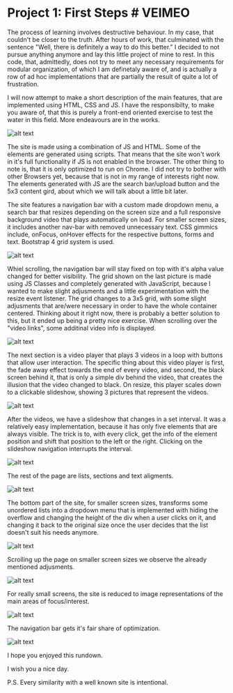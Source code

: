 # Project 1: First Steps # VEIMEO

The process of learning involves destructive behaviour. In my case, that couldn't be closer to the truth. After hours of work, that culminated with the sentence "Well, there is definitely a way to do this better." I decided to not pursue anything anymore and lay this
little project of mine to rest. In this code, that, admittedly, does not try to meet any necessary requirements for modular organization, of which I am definetaly aware of, and is actually a row of ad hoc implementations that are partially the result of quite a lot of frustration.

I will now attempt to make a short description of the main features, that are implemented using HTML, CSS and JS. I have the responsibilty, to make you aware of, that this is purely a front-end oriented exercise to test the water in this field. More endeavours are in the works.

![alt text](https://i.gyazo.com/96c5215ff987b5d960ebcb4129b23957.jpg)

The site is made using a combination of JS and HTML. Some of the elements are generated using scripts. That means that the site won't work in it's full functionality if JS is not enabled in the browser. The other thing to note is, that it is only optimized to run on Chrome. I did not try to bother with other Browsers yet, because that is not in my range of interests right now. The elements generated with JS are the search bar/upload button and the 5x3 content gird, about which we will talk about a little bit later.

The site features a navigation bar with a custom made dropdown menu, a search bar that resizes depending on the screen size and a full responsive background video that plays automatically on load. For smaller screen sizes, it includes another nav-bar with removed unnecessary text. CSS gimmics include, onFocus, onHover effects for the respective buttons, forms and text. Bootstrap 4 grid system is used.

![alt text](https://i.gyazo.com/969f4f15a5af4da03c1f5e867aca79c4.png)

Whiel scrolling, the navigation bar will stay fixed on top with it's alpha value changed for better visibility. The grid shown on the last picture is made using JS Classes and completely generated with JavaScript, because I wanted to make slight adjusments and a little experimentation with the resize event listener. The grid changes to a 3x5 grid, with some slight adjusments that are/were necessary in order to have the whole container centered. Thinking about it right now, there is probably a better solution to this, but it ended up being a pretty nice exercise. When scrolling over the "video links", some additinal video info is displayed.

![alt text](https://i.gyazo.com/74c92901f57c74fb070580b9fd3255ab.jpg)

The next section is a video player that plays 3 videos in a loop with buttons that allow user interaction. The specific thing about this video player is first, the fade away effect towards the end of every video, and second, the black screen behind it, that is only a simple div behind the video, that creates the illusion that the video changed to black. On resize, this player scales down to a clickable slideshow, showing 3 pictures that represent the videos. 

![alt text](https://i.gyazo.com/207288ce94759678d1ad0d2688746d8f.png)

After the videos, we have a slideshow that changes in a set interval. It was a relatively easy implementation, because it has only five elements that are always visible. The trick is to, with every click, get the info of the element position and shift that position to the left or the right. Clicking on the slideshow navigation interrupts the interval.

![alt text](https://i.gyazo.com/efa32741920018d06d3f539827c1854e.png)

The rest of the page are lists, sections and text aligments.

![alt text](https://i.gyazo.com/306c282305926d5d8a032f4dc92793aa.png)

The bottom part of the site, for smaller screen sizes, transforms some unordered lists into a dropdown menu that is implemented with hiding the overflow and changing the height of the div when a user clicks on it, and changing it back to the original size once the user decides that the list doesn't suit his needs anymore.

![alt text](https://i.gyazo.com/5d3fc5357edb8968613423c7b9d0930a.png)

Scrolling up the page on smaller screen sizes we observe the already mentioned adjusments.

![alt text](https://i.gyazo.com/a0992963d290ff244d5255f411507050.png)

For really small screens, the site is reduced to image representations of the main areas of focus/interest.

![alt text](https://i.gyazo.com/620583e9333e9e794af96e8c6493ec3e.png)

The navigation bar gets it's fair share of optimization.

![alt text](https://i.gyazo.com/95e832bc4e4c5f3f3bfb76fc9c9ad325.png)

I hope you enjoyed this rundown.

I wish you a nice day. 

P.S. Every similarity with a well known site is intentional. 
